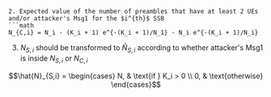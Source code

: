 
```

2. Expected value of the number of preambles that have at least 2 UEs and/or attacker's Msg1 for the $i^{th}$ SSB
```math
N_{C,i} = N_i - (K_i + 1) e^{-(K_i + 1)/N_1} - N_i e^{-(K_i + 1)/N_i}
```

3. $N_{S,i}$ should be transformed to $\hat{N}_{S,i}$ according to whether attacker's Msg1 is inside $N_{S,i}$ or $N_{C,i}$
```math
\hat{N}_{S,i} =
\begin{cases} 
N, & \text{if } K_i > 0 \\ 
0, & \text{otherwise} 
\end{cases}
```
